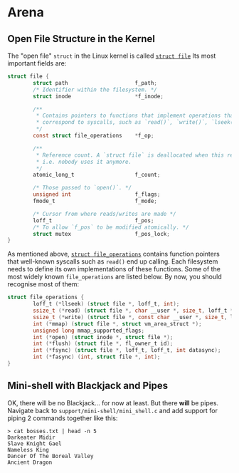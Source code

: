 # Arena

## Open File Structure in the Kernel

The "open file" `struct` in the Linux kernel is called [`struct file`](https://elixir.bootlin.com/linux/v6.0.9/source/include/linux/fs.h#L940)
Its most important fields are:

```c
struct file {
        struct path                     f_path;
        /* Identifier within the filesystem. */
        struct inode                    *f_inode;

        /**
         * Contains pointers to functions that implement operations that
         * correspond to syscalls, such as `read()`, `write()`, `lseek()` etc.
         */
        const struct file_operations    *f_op;

        /**
         * Reference count. A `struct file` is deallocated when this reaches 0,
         * i.e. nobody uses it anymore.
         */
        atomic_long_t                   f_count;

        /* Those passed to `open()`. */
        unsigned int                    f_flags;
        fmode_t                         f_mode;

        /* Cursor from where reads/writes are made */
        loff_t                          f_pos;
        /* To allow `f_pos` to be modified atomically. */
        struct mutex                    f_pos_lock;
}
```

As mentioned above, [`struct file_operations`](https://elixir.bootlin.com/linux/v6.0.9/source/include/linux/fs.h#L2093) contains function pointers that well-known syscalls such as `read()` end up calling.
Each filesystem needs to define its own implementations of these functions.
Some of the most widely known `file_operations` are listed below.
By now, you should recognise most of them:

```c
struct file_operations {
        loff_t (*llseek) (struct file *, loff_t, int);
        ssize_t (*read) (struct file *, char __user *, size_t, loff_t *);
        ssize_t (*write) (struct file *, const char __user *, size_t, loff_t *);
        int (*mmap) (struct file *, struct vm_area_struct *);
        unsigned long mmap_supported_flags;
        int (*open) (struct inode *, struct file *);
        int (*flush) (struct file *, fl_owner_t id);
        int (*fsync) (struct file *, loff_t, loff_t, int datasync);
        int (*fasync) (int, struct file *, int);
}
```

## Mini-shell with Blackjack and Pipes

OK, there will be no Blackjack...
for now at least.
But there **will** be pipes.
Navigate back to `support/mini-shell/mini_shell.c` and add support for piping 2 commands together like this:

```console
> cat bosses.txt | head -n 5
Darkeater Midir
Slave Knight Gael
Nameless King
Dancer Of The Boreal Valley
Ancient Dragon
```
